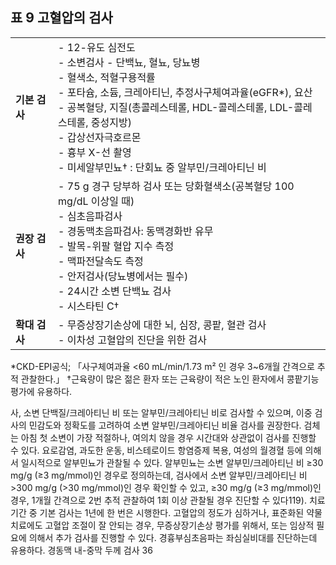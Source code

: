 ## 표 9 고혈압의 검사

| | |
|:---|:---|
| **기본 검사** | - 12-유도 심전도<br>- 소변검사 - 단백뇨, 혈뇨, 당뇨병<br>- 혈색소, 적혈구용적률<br>- 포타슘, 소듐, 크레아티닌, 추정사구체여과율(eGFR*), 요산<br>- 공복혈당, 지질(총콜레스테롤, HDL-콜레스테롤, LDL-콜레스테롤, 중성지방)<br>- 갑상선자극호르몬<br>- 흉부 X-선 촬영<br>- 미세알부민뇨† : 단회뇨 중 알부민/크레아티닌 비 |
| **권장 검사** | - 75 g 경구 당부하 검사 또는 당화혈색소(공복혈당 100 mg/dL 이상일 때)<br>- 심초음파검사<br>- 경동맥초음파검사: 동맥경화반 유무<br>- 발목-위팔 혈압 지수 측정<br>- 맥파전달속도 측정<br>- 안저검사(당뇨병에서는 필수)<br>- 24시간 소변 단백뇨 검사<br>- 시스타틴 C† |
| **확대 검사** | - 무증상장기손상에 대한 뇌, 심장, 콩팥, 혈관 검사<br>- 이차성 고혈압의 진단을 위한 검사 |

*CKD-EPI공식; 「사구체여과율 <60 mL/min/1.73 m² 인 경우 3~6개월 간격으로 추적 관찰한다.」
†근육량이 많은 젊은 환자 또는 근육량이 적은 노인 환자에서 콩팥기능 평가에 유용하다.

사, 소변 단백질/크레아티닌 비 또는 알부민/크레아티닌 비로 검사할 수 있으며, 이중 검사의 민감도와 정확도를 고려하여 소변 알부민/크레아티닌 비율 검사를 권장한다. 검체는 아침 첫 소변이 가장 적절하나, 여의치 않을 경우 시간대와 상관없이 검사를 진행할 수 있다. 요로감염, 과도한 운동, 비스테로이드 항염증제 복용, 여성의 월경혈 등에 의해서 일시적으로 알부민뇨가 관찰될 수 있다. 알부민뇨는 소변 알부민/크레아티닌 비 ≥30 mg/g (≥3 mg/mmol)인 경우로 정의하는데, 검사에서 소변 알부민/크레아티닌 비 >300 mg/g (>30 mg/mmol)인 경우 확인할 수 있고, ≥30 mg/g (≥3 mg/mmol)인 경우, 1개월 간격으로 2번 추적 관찰하여 1회 이상 관찰될 경우 진단할 수 있다119). 치료 기간 중 기본 검사는 1년에 한 번은 시행한다. 고혈압의 정도가 심하거나, 표준화된 약물치료에도 고혈압 조절이 잘 안되는 경우, 무증상장기손상 평가를 위해서, 또는 임상적 필요에 의해서 추가 검사를 진행할 수 있다. 경흉부심초음파는 좌심실비대를 진단하는데 유용하다. 경동맥 내-중막 두께 검사
<PAGE>36